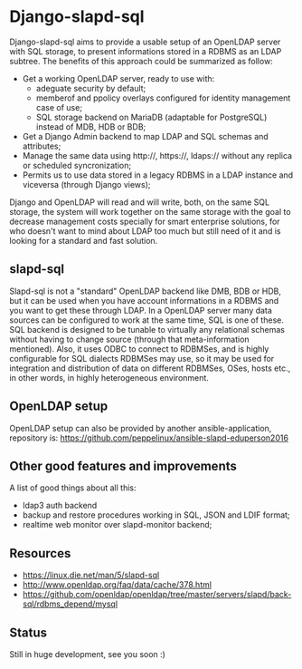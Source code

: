 # Django-slapd-sql

Django-slapd-sql aims to provide a usable setup of an OpenLDAP server with SQL storage, to present informations stored in a RDBMS as an LDAP subtree. The benefits of this approach could be summarized as follow:

- Get a working OpenLDAP server, ready to use with:
    - adeguate security by default;
    - memberof and ppolicy overlays configured for identity management case of use;
    - SQL storage backend on MariaDB (adaptable for PostgreSQL) instead of MDB, HDB or BDB;
- Get a Django Admin backend to map LDAP and SQL schemas and attributes;
- Manage the same data using http://, https://, ldaps:// without any replica or scheduled syncronization;
- Permits us to use data stored in a legacy RDBMS in a LDAP instance and viceversa (through Django views);

Django and OpenLDAP will read and will write, both, on the same SQL storage, the system will work together on the same storage with the goal to decrease management costs specially for smart enterprise solutions, for who doesn't want to mind about LDAP too much but still need of it and is looking for a standard and fast solution.

slapd-sql
---------
Slapd-sql is not a "standard" OpenLDAP backend like DMB, BDB or HDB, but it can be used when you have account informations in a RDBMS and you want to get these through LDAP. In a OpenLDAP server many data sources can be configured to work at the same time, SQL is one of these. SQL backend is designed to be tunable to virtually any relational schemas without having to change source (through that meta-information mentioned). Also, it uses ODBC to connect to RDBMSes, and is highly configurable for SQL dialects RDBMSes may use, so it may be used for integration and distribution of data on different RDBMSes, OSes, hosts etc., in other words, in highly heterogeneous environment.

OpenLDAP setup 
--------------
OpenLDAP setup can also be provided by another ansible-application, repository is:
https://github.com/peppelinux/ansible-slapd-eduperson2016

Other good features and improvements
------------------------------------
A list of good things about all this:
- ldap3 auth backend
- backup and restore procedures working in SQL, JSON and LDIF format;
- realtime web monitor over slapd-monitor backend;

Resources
---------
- https://linux.die.net/man/5/slapd-sql
- http://www.openldap.org/faq/data/cache/378.html
- https://github.com/openldap/openldap/tree/master/servers/slapd/back-sql/rdbms_depend/mysql


Status
------
Still in huge development, see you soon :)
